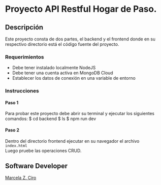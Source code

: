 # Proyecto API Restful Hogar de Paso.
## Descripción
Este proyecto consta de dos partes, el backend y el frontend donde en su respectivo 
directorio está el código fuente del proyecto.
### Requerimientos
* Debe tener instalado localmente NodeJS
* Debe tener una cuenta activa en MongoDB Cloud
* Establecer los datos de conexión en una variable de entorno
### Instrucciones
#### Paso 1
Para probar este proyecto debe abrir su terminal y ejecutar los siguientes comandos:
$ cd backend
$ ls
$ npm run dev
#### Paso 2
Dentro del directorio frontend ejecutar en su navegador el archivo ```index.html```  
Luego pruebe las operaciones CRUD.
## Software Developer
[Marcela Z. Ciro]()
